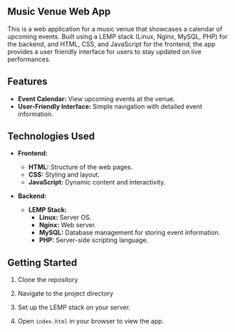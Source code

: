 ## Music Venue Web App

This is a web application for a music venue that showcases a calendar of upcoming events. Built using a LEMP stack (Linux, Nginx, MySQL, PHP) for the backend, and HTML, CSS, and JavaScript for the frontend, the app provides a user friendly interface for users to stay updated on live performances.

## Features

- **Event Calendar:** View upcoming events at the venue.
- **User-Friendly Interface:** Simple navigation with detailed event information.

## Technologies Used

- **Frontend:**
  - **HTML:** Structure of the web pages.
  - **CSS:** Styling and layout.
  - **JavaScript:** Dynamic content and interactivity.
  
- **Backend:**
  - **LEMP Stack:** 
    - **Linux:** Server OS.
    - **Nginx:** Web server.
    - **MySQL:** Database management for storing event information.
    - **PHP:** Server-side scripting language.

## Getting Started

1. Clone the repository  

2. Navigate to the project directory

3. Set up the LEMP stack on your server.

4. Open `index.html` in your browser to view the app.
